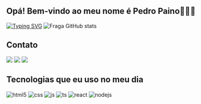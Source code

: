  ## Opá! Bem-vindo ao meu nome é Pedro Paino👨🏻‍💻

[![Typing SVG](https://readme-typing-svg.demolab.com?font=Fira+Code&weight=600&size=30&duration=5000&pause=1000&color=EAFFE1&center=true&width=435&height=100&lines=Welcome+on+my+Github)](https://git.io/typing-svg)
![Fraga GitHub stats](https://github-readme-stats.vercel.app/api?username=PedroPaino&show_icons=True&theme=dark&count_private=True)
  
  ## Contato
 
<div>   
  <a href="https://instagram.com/_pedropaino__" target="_blank"><img src="https://img.shields.io/badge/-Instagram-%23E4405F?style=for-the-badge&logo=instagram&logoColor=white" target="_blank"></a> 
  <a href = "mailto:pedropainoadm@gmail.com"><img src="https://img.shields.io/badge/Gmail-D14836?style=for-the-badge&logo=gmail&logoColor=white" target="_black"></a>
  <a href="https://www.linkedin.com/in/pedropaino" target="_blank"><img src="https://img.shields.io/badge/-LinkedIn-%230077B5?style=for-the-badge&logo=linkedin&logoColor=white" target="_blank"></a>  
</div>

## Tecnologias que eu uso no meu dia

<div style="display: inline_block">
  <img align="center" alt="html5" src="https://img.shields.io/badge/HTML5-E34F26?style=for-the-badge&logo=html5&logoColor=white" />
  <img align="center" alt="css" src="https://img.shields.io/badge/CSS3-1572B6?style=for-the-badge&logo=css3&logoColor=white" />
  <img align="center" alt="js" src="https://img.shields.io/badge/JavaScript-F7DF1E?style=for-the-badge&logo=javascript&logoColor=black" />
  <img align="center" alt="ts" src="https://img.shields.io/badge/TypeScript-007ACC?style=for-the-badge&logo=typescript&logoColor=white" />
  <img align="center" alt="react" src="https://img.shields.io/badge/React-20232A?style=for-the-badge&logo=react&logoColor=61DAFB" />
  <img align="center" alt="nodejs" src="https://img.shields.io/badge/Node.js-43853D?style=for-the-badge&logo=node.js&logoColor=white" />
</div><br/>
